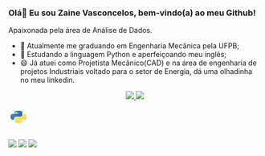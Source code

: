 ### Olá👋 Eu sou Zaine Vasconcelos, bem-vindo(a) ao meu Github!

Apaixonada pela área de Análise de Dados.

- 🔭 Atualmente me graduando em Engenharia Mecânica pela UFPB;
- 🌱 Estudando a linguagem Python e aperfeiçoando meu inglês; 
- 😄 Já atuei como Projetista Mecânico(CAD) e na área de engenharia de projetos Industriais voltado para o setor de Energia, dá uma olhadinha no meu linkedin.


<div align="center">
  <a href="https://github.com/Zaine-eng">
  <img height="150em" src="https://github-readme-stats.vercel.app/api?username=Zaine-eng&show_icons=true&theme=cobalt&include_all_commits=true&count_private=true"/>
  <img height="150em" src="https://github-readme-stats.vercel.app/api/top-langs/?username=Zaine-eng&layout=compact&langs_count=7&theme=cobalt"/>
</div>
  <div style="display: inline_block"><br>
 
  <img align="center" alt="Zaine-Python" height="30" width="40" src="https://raw.githubusercontent.com/devicons/devicon/master/icons/python/python-original.svg">
  
</div>
  
  ##
 
<div> 
  <a href="https://www.linkedin.com/in/zaine-vasconcelos-a8674255/" target="_blank"><img src="https://img.shields.io/badge/-LinkedIn-%230077B5?style=for-the-badge&logo=linkedin&logoColor=white" target="_blank"></a> 
  <a href="https://www.instagram.com/zaine_vasconcelos/" target="_blank"><img src="https://img.shields.io/badge/-Instagram-%23E4405F?style=for-the-badge&logo=instagram&logoColor=white" target="_blank"></a> 
  <a href = "mailto:zainevasconcelos@gmail.com"><img src="https://img.shields.io/badge/-Gmail-%23333?style=for-the-badge&logo=gmail&logoColor=white" target="_blank"></a> 
</div>

  
